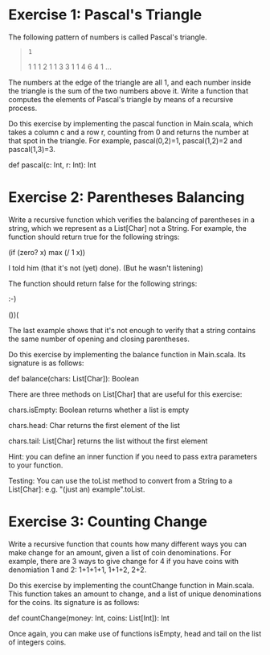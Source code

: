 # Exercise 1: Pascal's Triangle
The following pattern of numbers is called Pascal's triangle.

>     1
>    1 1
>   1 2 1
>  1 3 3 1
> 1 4 6 4 1
>    ...

The numbers at the edge of the triangle are all 1, and each number inside the triangle is the sum of the two numbers above it. Write a function that computes the elements of Pascal's triangle by means of a recursive process.

Do this exercise by implementing the pascal function in Main.scala, which takes a column c and a row r, counting from 0 and returns the number at that spot in the triangle. For example, pascal(0,2)=1, pascal(1,2)=2 and pascal(1,3)=3.

def pascal(c: Int, r: Int): Int

# Exercise 2: Parentheses Balancing
Write a recursive function which verifies the balancing of parentheses in a string, which we represent as a List[Char] not a String. For example, the function should return true for the following strings:

(if (zero? x) max (/ 1 x))

I told him (that it's not (yet) done). (But he wasn't listening)

The function should return false for the following strings:

:-)

())(

The last example shows that it's not enough to verify that a string contains the same number of opening and closing parentheses.

Do this exercise by implementing the balance function in Main.scala. Its signature is as follows:

def balance(chars: List[Char]): Boolean

There are three methods on List[Char] that are useful for this exercise:

chars.isEmpty: Boolean returns whether a list is empty

chars.head: Char returns the first element of the list

chars.tail: List[Char] returns the list without the first element

Hint: you can define an inner function if you need to pass extra parameters to your function.

Testing: You can use the toList method to convert from a String to a List[Char]: e.g. "(just an) example".toList.

# Exercise 3: Counting Change
Write a recursive function that counts how many different ways you can make change for an amount, given a list of coin denominations. For example, there are 3 ways to give change for 4 if you have coins with denomiation 1 and 2: 1+1+1+1, 1+1+2, 2+2.

Do this exercise by implementing the countChange function in Main.scala. This function takes an amount to change, and a list of unique denominations for the coins. Its signature is as follows:

def countChange(money: Int, coins: List[Int]): Int

Once again, you can make use of functions isEmpty, head and tail on the list of integers coins.
